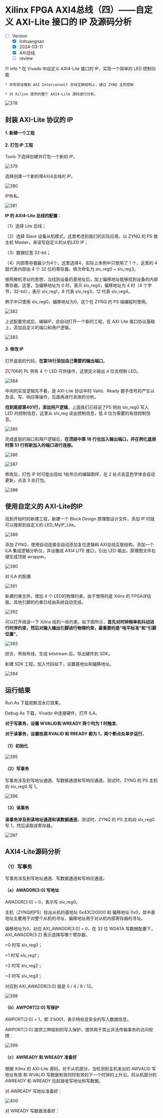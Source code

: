 # Xilinx FPGA AXI4总线（四）——自定义 AXI-Lite 接口的 IP 及源码分析

- [ ] Version
    * [x] linhuangnan
    * [x] 2024-03-11 
    * [x] AXI总线
    * [ ] review

!!! info
    * 在 Vivado 中自定义 AXI4-Lite 接口的 IP，实现一个简单的 LED 控制功能
     
    * 并将其挂载到 AXI Interconnect 总线互联结构上，通过 ZYNQ 主机控制
     
    * 对 Xilinx 提供的整个 AXI4-Lite 源码进行分析。

![378](../../img/378.png)

## 封装 AXI-Lite 协议的 IP

#### 1. 新建一个工程

#### 2. 打包 IP 工程

Tools 下选择创建并打包一个新的 IP。

![379](../../img/379.png)

选择创建一个新的带AXI4总线的 IP。

![380](../../img/380.png)

IP命名。

![381](../../img/381.png)

**IP 的 AXI4-Lite 总线的配置**：

（1）选择 Lite 总线；

（2）选择 Slave 设备从机模式，这里考虑到我们的实际应用，以 ZYNQ 的 PS 做主机 Master，来读写自定义的从机LED IP；

（3）数据位宽 32-bit；

（4）内部寄存器最少为4个，这里选择4，实际上本例中只使用了 1 个，这里的 4 就代表内部由 4 个 32 位的寄存器，依次命名为 slv_reg0 ~ slv_reg3。

按照微机寻址的思想，当找到设备的基地址后，加上偏移地址能够找到设备的内部寄存器。这里，当偏移地址为 0 时，表示 slv_reg0，偏移地址为 4 时（4 个字节，32-bit），表示 slv_reg1，8 代表 slv_reg3，12 代表 slv_reg4。

例子中只使用 slv_reg0，偏移地址为0，这个在 ZYNQ 的 PS 端编程时使用。

![382](../../img/382.png)

上述配置完成后，编辑IP，会自动打开一个新的工程，在 AXI-Lite 接口协议基础上，添加自定义的端口和用户逻辑。

![383](../../img/383.png)

#### 3. 修改 IP

打开底层的代码，**在第18行添加自己需要的输出端口**。

ZC706的 PL 侧有 4 个 LED 可供操作，这里定义输出 4 位去控制 LED。

![384](../../img/384.png)

中间的实现逻辑先不看，是 AXI-Lite 协议中的 Valid、Ready 握手信号的产生以及读、写、响应等操作，后面再进行具体的分析。

**找到尾部第401行，添加用户逻辑**，上面我们已经说了PS 侧向 slv_reg0 写入 LED 的控制信息，这里从 slv_reg 读出控制信息，低 4 位为需要的有效控制信息。

![385](../../img/385.png)

完成底层的端口和用户逻辑后，**在顶层中第 18 行也加入输出端口，并在例化底层时第 51 行将新加入的端口进行连接。**

![386](../../img/386.png)

![387](../../img/387.png)

修改后，打包 IP 时可能出现如 1处所示的编辑图样，在 2 处点击蓝色字体会自动更新，点击 3 处打包。

![388](../../img/388.png)

## 使用自定义的 AXI-Lite的IP

找到开始时的新建工程，新建一个 Block Design 原理图设计文件，添加 IP 时就可以搜索到自定义的 LED_MyIP_Lite。

![389](../../img/389.png)

添加 ZYNQ，使用自动连接会自动添加复位逻辑和 AXI总线互联结构，添加一个 ILA 集成逻辑分析仪，并设置成 AXI4 LITE 接口，引出 LED 输出，原理图文件右键生成顶层 wrapper。

![390](../../img/390.png)

对 ILA 的配置

![391](../../img/391.png)

新建约束文件，增加 4 个 LED的物理约束，由于使用的是 Xilinx 的 FPGA评估版，其他引脚的约束已经由系统自动完成。

![392](../../img/392.png)

可以打开阅读一下 Xilinx 给的一些约束，如下图所示，**首先对时钟频率和抖动进行时序约束，然后对输入输出引脚进行物理约束，最重要的是“电平标准”和“引脚位置”**。

![393](../../img/393.png)

综合、布局布线、生成 bitstream 后，导出硬件到 SDK。

新建 SDK 工程，加入代码如下，设置基地址和偏移地址。

![394](../../img/394.png)

## 运行结果

Run As 下载观察流水灯效果。

Debug As 下载，Vivado 中连接硬件，打开 ILA。

**对于写事务，设置 WVALID和 WREADY 两个均为 1 时触发**。

**对于读事务，设置检测 RVALID 和 RREADY 都为 1，两个断点处单步运行**。

#### （1）初始化

![395](../../img/395.png)

#### （2）写事务

写事务涉及到写地址通道、写数据通道和写响应通道。测试时，ZYNQ 的 PS 主机向 slv_reg0 写 1。

![396](../../img/396.png)

#### （3）读事务

**读事务涉及到读地址通道和读数据通道**。测试时，ZYNQ 的 PS 主机向 slv_reg0 写 1，然后读取该寄存器。

![397](../../img/397.png)

## AXI4-Lite源码分析

### （1）写事务

写事务涉及到写地址通道、写数据通道和写响应通道。

#### （a）AWADDR[3:0] 写地址

AWADDR[3:0] = 0，表示写 slv_reg0。

主机（ZYNQ的PS）给出从机的基地址 0x43C00000 和 偏移地址 0x0，其中基地址主要用于对整个从机的寻址，偏移地址用于对从机内部寄存器的寻址。

偏移地址为0，对应 AXI_AWADDR[3:0] = 0，在 32 位 WDATA 写数据配置下，AXI_AWADDR[3:2] 表示选择写哪个寄存器，

=0  时写 slv_reg0；

=1 时写 slv_reg1；

=2 时写 slv_reg2；

=3 时写 slv_reg3；

对应到 AXI_AWADDR[3:0] 就是 0 / 4 / 8 / 12。

![398](../../img/398.png)

#### （b）AWPORT[2:0] 写保护

AWPORT[2:0] = 1，即 3'b001，表示特权且安全的写入数据信息。

AWPORT[2:0] 提供三种级别的写入保护，提供用于禁止非法传输事务的访问权限：

![399](../../img/399.png)

#### （c）AWREADY 和 WREADY 准备好

根据 Xilinx 的 AXI-Lite 源码，对于从机部分，当检测到主机发出的 AWVALID 写地址有效 和 WVALID 写数据有效同时有效的下一个时钟的上升沿，将从机部分的 AWREADY 和 WREADY 拉起接收写地址和写数据。

对 AWREADY 写地址准备好：

![400](../../img/400.png)

对 WREADY 写数据准备好：







